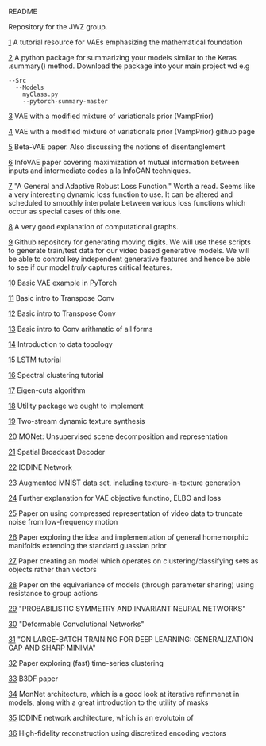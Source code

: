 README

Repository for the JWZ group.

[1](https://arxiv.org/pdf/1606.05908.pdf) A tutorial resource for VAEs emphasizing the mathematical foundation

[2](https://github.com/sksq96/pytorch-summary/tree/master/torchsummary) A python package for summarizing your models similar to the Keras .summary() method. Download the package into your main project wd e.g
```
--Src
  --Models
    myClass.py
    --pytorch-summary-master
```
[3](https://arxiv.org/pdf/1705.07120.pdf) VAE with a modified mixture of variationals prior (VampPrior)

[4](https://github.com/jmtomczak/vae_vampprior) VAE with a modified mixture of variationals prior (VampPrior) github page

[5](https://openreview.net/pdf?id=Sy2fzU9gl) Beta-VAE paper. Also discussing the notions of disentanglement

[6](https://arxiv.org/pdf/1706.02262.pdf) InfoVAE paper covering maximization of mutual information between inputs and intermediate codes a la InfoGAN techniques.

[7](https://arxiv.org/pdf/1701.03077.pdf) "A General and Adaptive Robust Loss Function." Worth a read. Seems like a very interesting dynamic loss function to use. It can be altered and scheduled to smoothly interpolate between various loss functions which occur as special cases of this one.

[8](http://colah.github.io/posts/2015-08-Backprop/) A very good explanation of computational graphs. 

[9](https://github.com/rszeto/moving-symbols) Github repository for generating moving digits. We will use these scripts to generate train/test data for our video based generative models. We will be able to control key independent generative features and hence be able to see if our model *truly* captures critical features.

[10](https://github.com/pytorch/examples/blob/master/vae/main.py) Basic VAE example in PyTorch

[11](https://towardsdatascience.com/up-sampling-with-transposed-convolution-9ae4f2df52d0) Basic intro to Transpose Conv

[12](https://towardsdatascience.com/transpose-convolution-77818e55a123) Basic intro to Transpose Conv

[13](http://deeplearning.net/software/theano/tutorial/conv_arithmetic.html) Basic intro to Conv arithmatic of all forms

[14](https://arxiv.org/pdf/1710.04019.pdf) Introduction to data topology

[15](http://colah.github.io/posts/2015-08-Understanding-LSTMs/) LSTM tutorial

[16](https://arxiv.org/pdf/0711.0189.pdf) Spectral clustering tutorial

[17](https://papers.nips.cc/paper/2183-half-lives-of-eigenflows-for-spectral-clustering.pdf) Eigen-cuts algorithm

[18](https://github.com/ncullen93/torchsample/blob/master/README.md) Utility package we ought to implement

[19](https://arxiv.org/pdf/1706.06982.pdf) Two-stream dynamic texture synthesis

[20](https://arxiv.org/pdf/1901.11390.pdf) MONet: Unsupervised scene decomposition and representation

[21](https://arxiv.org/pdf/1901.07017.pdf) Spatial Broadcast Decoder

[22](https://arxiv.org/pdf/1903.00450.pdf) IODINE Network

[23](https://github.com/lisa-lab/pylearn2/blob/master/pylearn2/scripts/datasets/make_mnistplus.py) Augmented MNIST data set, including texture-in-texture generation

[24](http://legacydirs.umiacs.umd.edu/~xyang35/files/understanding-variational-lower.pdf) Further explanation for VAE objective functino, ELBO and loss

[25](https://arxiv.org/pdf/1712.00636.pdf) Paper on using compressed representation of video data to truncate noise from low-frequency motion

[26](https://arxiv.org/pdf/1807.04689.pdf) Paper exploring the idea and implementation of general homemorphic manifolds extending the standard guassian prior

[27](https://arxiv.org/pdf/1703.06114.pdf) Paper creating an model which operates on clustering/classifying sets as objects rather than vectors

[28](https://arxiv.org/pdf/1702.08389.pdf) Paper on the equivariance of models (through parameter sharing) using resistance to group actions

[29](https://arxiv.org/pdf/1901.06082.pdf) "PROBABILISTIC SYMMETRY AND INVARIANT NEURAL
NETWORKS" 

[30](https://arxiv.org/pdf/1703.06211.pdf) "Deformable Convolutional Networks"

[31](https://arxiv.org/pdf/1609.04836.pdf) "ON LARGE-BATCH TRAINING FOR DEEP LEARNING: GENERALIZATION GAP AND SHARP MINIMA"

[32](http://www.cs.columbia.edu/~gravano/Papers/2017/tods17.pdf) Paper exploring (fast) time-series clustering

[33](https://ieeexplore.ieee.org/stamp/stamp.jsp?arnumber=8600380) B3DF paper

[34](https://arxiv.org/pdf/1901.11390.pdf) MonNet architecture, which is a good look at iterative refinmenet in models, along with a great introduction to the utility of masks

[35](https://arxiv.org/pdf/1903.00450.pdf) IODINE network architecture, which is an evolutoin of 

[36](https://arxiv.org/pdf/1906.00446.pdf) High-fidelity reconstruction using discretized encoding vectors
